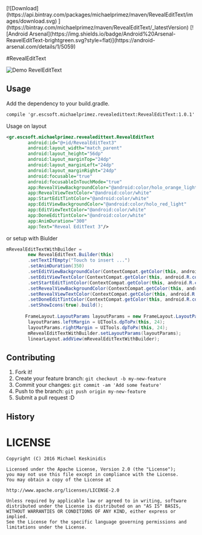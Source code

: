 <snippet>
[![Download](https://api.bintray.com/packages/michaelprimez/maven/RevealEditText/images/download.svg) ](https://bintray.com/michaelprimez/maven/RevealEditText/_latestVersion)    [![Android Arsenal](https://img.shields.io/badge/Android%20Arsenal-ReavelEditText-brightgreen.svg?style=flat)](https://android-arsenal.com/details/1/5059)

#RevealEditText

![Demo RevelEditText](https://github.com/michaelprimez/reveledittext/blob/master/RevealEditText.gif) 

## Usage

Add the dependency to your build.gradle.
```xml
compile 'gr.escsoft.michaelprimez.revealedittext:RevealEditText:1.0.1'
```

Usage on layout
```xml
<gr.escsoft.michaelprimez.revealedittext.RevealEditText
        android:id="@+id/RevealEditText3"
        android:layout_width="match_parent"
        android:layout_height="56dp"
        android:layout_marginTop="24dp"
        android:layout_marginLeft="24dp"
        android:layout_marginRight="24dp"
        android:focusable="true"
        android:focusableInTouchMode="true"
        app:RevealViewBackgroundColor="@android:color/holo_orange_light"
        app:RevealViewTextColor="@android:color/white"
        app:StartEditTintColor="@android:color/white"
        app:EditViewBackgroundColor="@android:color/holo_red_light"
        app:EditViewTextColor="@android:color/white"
        app:DoneEditTintColor="@android:color/white"
        app:AnimDuration="300"
        app:Text="Reveal EditText 3"/>
```

or setup with Biulder

```java
mRevealEditTextWithBuilder = 
        new RevealEditText.Builder(this)
        .setTextIfEmpty("Touch to insert ...")
        .setAnimDuration(350)
        .setEditViewBackgroundColor(ContextCompat.getColor(this, android.R.color.holo_purple))
        .setEditViewTextColor(ContextCompat.getColor(this, android.R.color.white))
        .setStartEditTintColor(ContextCompat.getColor(this, android.R.color.white))
        .setRevealViewBackgroundColor(ContextCompat.getColor(this, android.R.color.holo_orange_dark))
        .setRevealViewTextColor(ContextCompat.getColor(this, android.R.color.white))
        .setDoneEditTintColor(ContextCompat.getColor(this, android.R.color.white))
        .setShowIcons(true).build();
       
       FrameLayout.LayoutParams layoutParams = new FrameLayout.LayoutParams(ViewGroup.LayoutParams.MATCH_PARENT, UITools.dpToPx(this, 56));
        layoutParams.leftMargin = UITools.dpToPx(this, 24);
        layoutParams.rightMargin = UITools.dpToPx(this, 24);
        mRevealEditTextWithBuilder.setLayoutParams(layoutParams);
        linearLayout.addView(mRevealEditTextWithBuilder);
```
## Contributing
1. Fork it!
2. Create your feature branch: `git checkout -b my-new-feature`
3. Commit your changes: `git commit -am 'Add some feature'`
4. Push to the branch: `git push origin my-new-feature`
5. Submit a pull request :D
## History

# LICENSE 

```
Copyright (C) 2016 Michael Keskinidis

Licensed under the Apache License, Version 2.0 (the "License");
you may not use this file except in compliance with the License.
You may obtain a copy of the License at

http://www.apache.org/licenses/LICENSE-2.0

Unless required by applicable law or agreed to in writing, software
distributed under the License is distributed on an "AS IS" BASIS,
WITHOUT WARRANTIES OR CONDITIONS OF ANY KIND, either express or implied.
See the License for the specific language governing permissions and
limitations under the License.
```
</snippet>
